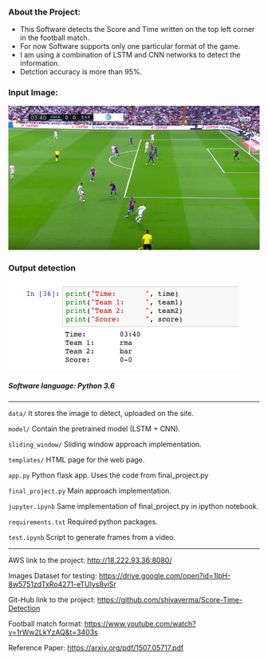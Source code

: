### About the Project:

- This Software detects the Score and Time written on the top left corner in the football match.
- For now Software supports only one particular format of the game.
- I am using a combination of LSTM and CNN networks to detect the information.
- Detction accuracy is more than 95%. 

### Input Image:

![](data/demo.png)

### Output detection

![](data/output.png)

##### Software language: Python 3.6
--------------------------------------------------------------------------------------------
`data/` It stores the image to detect, uploaded on the site.

`model/` Contain the pretrained model (LSTM + CNN).

`sliding_window/`  Sliding window approach implementation.

`templates/` HTML page for the web page.

`app.py` Python flask app. Uses the code from final_project.py

`final_project.py` Main approach implementation.

`jupyter.ipynb` Same implementation of final_project.py in ipython notebook.

`requirements.txt` Required python packages.

`test.ipynb` Script to generate frames from a video.

--------------------------------------------------------------------------------------------

AWS link to the project:        http://18.222.93.36:8080/

Images Dataset for testing:     https://drive.google.com/open?id=1lpH-8w5751zdTxRo4271-eTUlys8viSr

Git-Hub link to the project:    https://github.com/shivaverma/Score-Time-Detection

Football match format:          https://www.youtube.com/watch?v=1rWw2LkYzAQ&t=3403s

Reference Paper:                https://arxiv.org/pdf/1507.05717.pdf
